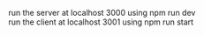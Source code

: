 run the server at localhost 3000 using npm run dev<br>
run the client at localhost 3001 using npm run start